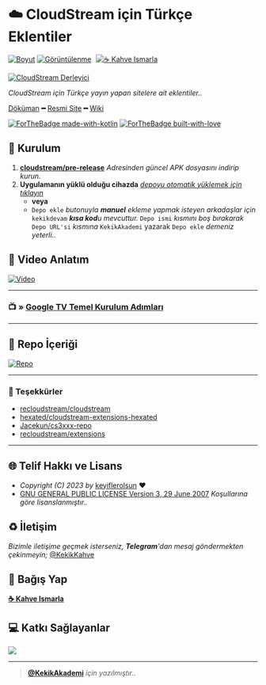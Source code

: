 # ☁️ CloudStream için Türkçe Eklentiler

[![Boyut](https://img.shields.io/github/repo-size/maarrem/cs-Kekik?logo=git&logoColor=white&label=Boyut)](#)
[![Görüntülenme](https://hits.seeyoufarm.com/api/count/incr/badge.svg?url=https://github.com/maarrem/cs-Kekik&title=Görüntülenme)](#)
<a href="https://KekikAkademi.org/Kahve" target="_blank"><img src="https://img.shields.io/badge/☕️-Kahve Ismarla-ffdd00" title="☕️ Kahve Ismarla" style="padding-left:5px;"></a>

[![CloudStream Derleyici](https://img.shields.io/github/actions/workflow/status/maarrem/cs-Kekik/Derleyici.yml?label=CloudStream%20Derleyici&logo=github)](https://github.com/maarrem/cs-Kekik/actions/workflows/Derleyici.yml)

_CloudStream için Türkçe yayın yapan sitelere ait eklentiler.._

[Döküman](https://recloudstream.github.io/csdocs/) **━** [Resmi Site](https://dweb.link/ipns/cloudstream.on.fleek.co/) **━** [Wiki](https://cloudstream.miraheze.org/wiki/Main_Page)

[![ForTheBadge made-with-kotlin](https://ForTheBadge.com/images/badges/made-with-kotlin.svg)](https://kotlinlang.org/)
[![ForTheBadge built-with-love](https://ForTheBadge.com/images/badges/built-with-love.svg)](https://GitHub.com/keyiflerolsun/)

## 💾 Kurulum

1. **[cloudstream/pre-release](https://github.com/recloudstream/cloudstream/releases/tag/pre-release)** _Adresinden güncel APK dosyasını indirip kurun._
2. **Uygulamanın yüklü olduğu cihazda** _[depoyu otomatik yüklemek için tıklayın](https://keyiflerolsun.me/http-protocol-redirector?r=cloudstreamrepo://raw.githubusercontent.com/maarrem/cs-Kekik/master/repo.json)_
   - **veya**
   - `Depo ekle` _butonuyla **manuel** ekleme yapmak isteyen arkadaşlar için_ `kekikdevam` _**kısa kod**u mevcuttur._ `Depo ismi` _kısmını boş bırakarak_ `Depo URL'si` _kısmına_ `KekikAkademi` yazarak `Depo ekle` _demeniz yeterli.._

## 📼 Video Anlatım

[![Video](https://github.com/maarrem/cs-Kekik/raw/master/.github/icons/KisaKod.png?raw=True)](https://t.me/KekikAkademi/1773)

---

### 📺 » [Google TV Temel Kurulum Adımları](https://keyiflerolsun.me/Kekik-cloudstream/MiBox)

---

## 📱 Repo İçeriği

[![Repo](https://github.com/maarrem/cs-Kekik/raw/master/.github/icons/Repo.jpg?raw=True)](https://raw.githubusercontent.com/maarrem/cs-Kekik/master/repo.json)

---

### 🎁 Teşekkürler

- [recloudstream/cloudstream](https://github.com/recloudstream/cloudstream)
- [hexated/cloudstream-extensions-hexated](https://github.com/hexated/cloudstream-extensions-hexated)
- [Jacekun/cs3xxx-repo](https://github.com/Jacekun/cs3xxx-repo)
- [recloudstream/extensions](https://github.com/recloudstream/extensions)

---

## 🌐 Telif Hakkı ve Lisans

* *Copyright (C) 2023 by* [keyiflerolsun](https://github.com/keyiflerolsun) ❤️️
* [GNU GENERAL PUBLIC LICENSE Version 3, 29 June 2007](https://github.com/maarrem/cs-Kekik/blob/master/LICENSE) *Koşullarına göre lisanslanmıştır..*

## ♻️ İletişim

*Bizimle iletişime geçmek isterseniz, **Telegram**'dan mesaj göndermekten çekinmeyin;* [@KekikKahve](https://t.me/KekikKahve)

## 💸 Bağış Yap

**[☕️ Kahve Ismarla](https://KekikAkademi.org/Kahve)**

## 💻 Katkı Sağlayanlar
<a href="https://github.com/maarrem/cs-Kekik/graphs/contributors?selectedMetric=additions" target="_blank">
  <img src="https://stg.contrib.rocks/image?repo=maarrem/cs-Kekik" />
</a>

***

> **[@KekikAkademi](https://t.me/KekikAkademi)** *için yazılmıştır..*

